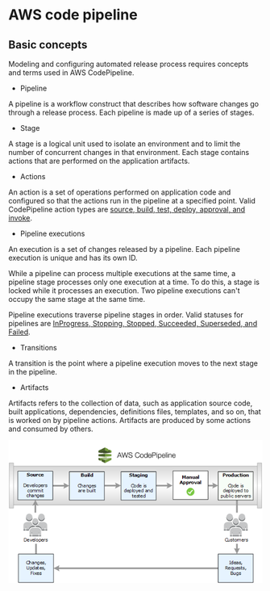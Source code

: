 # AWS code pipeline

## Basic concepts

Modeling and configuring automated release process requires concepts and terms used in AWS CodePipeline.

- Pipeline

A pipeline is a workflow construct that describes how software changes go through a release process. Each pipeline is made up of a series of stages.

- Stage

A stage is a logical unit used to isolate an environment and to limit the number of concurrent changes in that environment. Each stage contains actions that are performed on the application artifacts. 

- Actions

An action is a set of operations performed on application code and configured so that the actions run in the pipeline at a specified point. Valid CodePipeline action types are [source, build, test, deploy, approval, and invoke](https://docs.aws.amazon.com/codepipeline/latest/userguide/reference-pipeline-structure.html#actions-valid-providers).

- Pipeline executions

An execution is a set of changes released by a pipeline. Each pipeline execution is unique and has its own ID. 

While a pipeline can process multiple executions at the same time, a pipeline stage processes only one execution at a time. To do this, a stage is locked while it processes an execution. Two pipeline executions can't occupy the same stage at the same time.

Pipeline executions traverse pipeline stages in order. Valid statuses for pipelines are [InProgress, Stopping, Stopped, Succeeded, Superseded, and Failed](https://docs.aws.amazon.com/codepipeline/latest/APIReference/API_PipelineExecution.html).

- Transitions

A transition is the point where a pipeline execution moves to the next stage in the pipeline.

- Artifacts

Artifacts refers to the collection of data, such as application source code, built applications, dependencies, definitions files, templates, and so on, that is worked on by pipeline actions. Artifacts are produced by some actions and consumed by others.

![Code pipeline workflow](/resources/img/cdkPipelineFlow.png)
